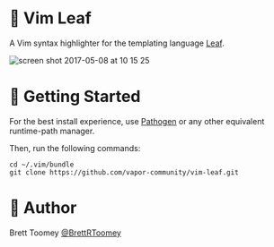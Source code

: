 # 🍃 Vim Leaf
A Vim syntax highlighter for the templating language [Leaf](https://github.com/vapor/leaf).

![screen shot 2017-05-08 at 10 15 25](https://cloud.githubusercontent.com/assets/1977704/25796140/ab29356a-33d8-11e7-8bd1-876e61fb677c.png)

# 🚀 Getting Started
For the best install experience, use [Pathogen](https://github.com/tpope/vim-pathogen) or any other equivalent runtime-path manager.

Then, run the following commands:
```
cd ~/.vim/bundle
git clone https://github.com/vapor-community/vim-leaf.git
```

# 👥 Author
Brett Toomey [@BrettRToomey](https://twitter.com/BrettRToomey)  